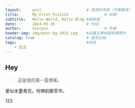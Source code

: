 ```yaml
---
layout:     post   				    # 使用的布局（不需要改）
title:      My First Post123 				# 标题 
subtitle:   Hello World, Hello Blog #副标题
date:       2024-03-16 				# 时间
author:     Scorpio 						# 作者
header-img: img/post-bg-2015.jpg 	#这篇文章标题背景图片
catalog: true 						# 是否归档
tags:								#标签
    - 生活
---
```


## Hey
>这是我的第一篇博客。

爱似水墨青花，何惧刹那芳华。


123
